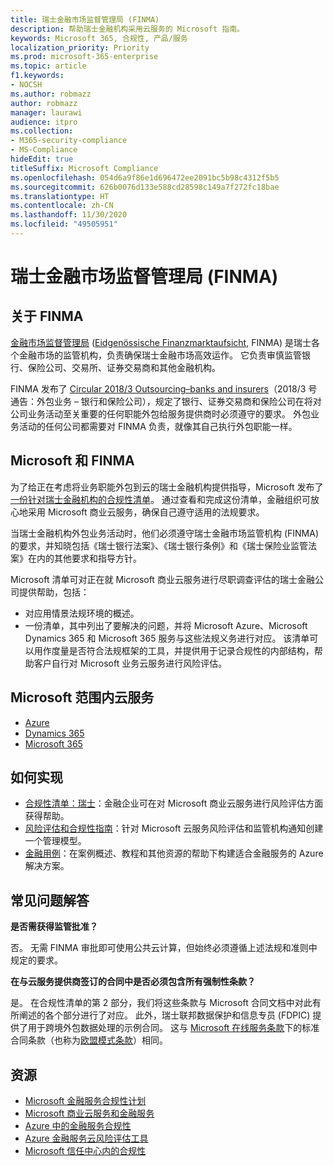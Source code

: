 ```yaml
---
title: 瑞士金融市场监督管理局 (FINMA)
description: 帮助瑞士金融机构采用云服务的 Microsoft 指南。
keywords: Microsoft 365, 合规性, 产品/服务
localization_priority: Priority
ms.prod: microsoft-365-enterprise
ms.topic: article
f1.keywords:
- NOCSH
ms.author: robmazz
author: robmazz
manager: laurawi
audience: itpro
ms.collection:
- M365-security-compliance
- MS-Compliance
hideEdit: true
titleSuffix: Microsoft Compliance
ms.openlocfilehash: 054d6a9f86e1d696472ee2091bc5b98c4312f5b5
ms.sourcegitcommit: 626b0076d133e588cd28598c149a7f272fc18bae
ms.translationtype: HT
ms.contentlocale: zh-CN
ms.lasthandoff: 11/30/2020
ms.locfileid: "49505951"
---
```

# <a name="financial-market-supervisory-authority-finma-switzerland"></a>瑞士金融市场监督管理局 (FINMA)

## <a name="about-finma"></a>关于 FINMA

[金融市场监督管理局](https://www.finma.ch/en) ([Eidgenössische Finanzmarktaufsicht](https://www.finma.ch/de/), FINMA) 是瑞士各个金融市场的监管机构，负责确保瑞士金融市场高效运作。 它负责审慎监管银行、保险公司、交易所、证券交易商和其他金融机构。

FINMA 发布了 [Circular 2018/3 Outsourcing–banks and insurers](https://www.finma.ch/en/~/media/finma/dokumente/rundschreiben-archiv/2018/rs-18-03/finma-rs-2018-03---20170921.pdf?la=en)（2018/3 号通告：外包业务 – 银行和保险公司），规定了银行、证券交易商和保险公司在将对公司业务活动至关重要的任何职能外包给服务提供商时必须遵守的要求。 外包业务活动的任何公司都需要对 FINMA 负责，就像其自己执行外包职能一样。

## <a name="microsoft-and-finma"></a>Microsoft 和 FINMA

为了给正在考虑将业务职能外包到云的瑞士金融机构提供指导，Microsoft 发布了[一份针对瑞士金融机构的合规性清单](https://aka.ms/FinServ-Guide-Switzerland)。 通过查看和完成这份清单，金融组织可放心地采用 Microsoft 商业云服务，确保自己遵守适用的法规要求。

当瑞士金融机构外包业务活动时，他们必须遵守瑞士金融市场监管机构 (FINMA) 的要求，并知晓包括《瑞士银行法案》、《瑞士银行条例》和《瑞士保险业监管法案》在内的其他要求和指导方针。

Microsoft 清单可对正在就 Microsoft 商业云服务进行尽职调查评估的瑞士金融公司提供帮助，包括：

- 对应用情景法规环境的概述。
- 一份清单，其中列出了要解决的问题，并将 Microsoft Azure、Microsoft Dynamics 365 和 Microsoft 365 服务与这些法规义务进行对应。 该清单可以用作度量是否符合法规框架的工具，并提供用于记录合规性的内部结构，帮助客户自行对 Microsoft 业务云服务进行风险评估。

## <a name="microsoft-in-scope-cloud-services"></a>Microsoft 范围内云服务

- [Azure](https://aka.ms/AzureCompliance)
- [Dynamics 365](https://aka.ms/d365-compliance-list)
- [Microsoft 365](https://aka.ms/o365-compliance-framework)

## <a name="how-to-implement"></a>如何实现

- [合规性清单：瑞士](https://aka.ms/FinServ-Guide-Switzerland)：金融企业可在对 Microsoft 商业云服务进行风险评估方面获得帮助。
- [风险评估和合规性指南](https://aka.ms/RiskGovernanceGuide)：针对 Microsoft 云服务风险评估和监管机构通知创建一个管理模型。
- [金融用例](https://docs.microsoft.com/azure/industry/financial/)：在案例概述、教程和其他资源的帮助下构建适合金融服务的 Azure 解决方案。

## <a name="frequently-asked-questions"></a>常见问题解答

**是否需获得监管批准？**

否。 无需 FINMA 审批即可使用公共云计算，但始终必须遵循上述法规和准则中规定的要求。

**在与云服务提供商签订的合同中是否必须包含所有强制性条款？**

是。 在合规性清单的第 2 部分，我们将这些条款与 Microsoft 合同文档中对此有所阐述的各个部分进行了对应。 此外，瑞士联邦数据保护和信息专员 (FDPIC) 提供了用于跨境外包数据处理的示例合同。 这与 [Microsoft 在线服务条款](https://aka.ms/Online-Services-Terms)下的标准合同条款（也称为[欧盟模式条款](offering-EU-Model-Clauses.md)）相同。

## <a name="resources"></a>资源

- [Microsoft 金融服务合规性计划](https://aka.ms/FSCP-Print)
- [Microsoft 商业云服务和金融服务](https://servicetrust.microsoft.com/viewpage/financialservicesoverview)
- [Azure 中的金融服务合规性](https://azure.microsoft.com/resources/videos/azurecon-2015-financial-services-compliance-in-azure/)
- [Azure 金融服务云风险评估工具](https://aka.ms/FFIEC-CSDT)
- [Microsoft 信任中心内的合规性](https://www.microsoft.com/trust-center/compliance/compliance-overview)
